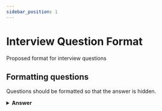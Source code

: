 ```yaml
---
sidebar_position: 1
---
```


# Interview Question Format

Proposed format for interview questions

## Formatting questions

Questions should be formatted so that the answer is hidden.

<details><summary><strong>Answer</strong></summary>
<p>


Hidden Answer and Code Solutions

```python
print("hello world!")
```

</p>
</details>
